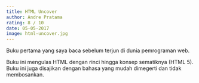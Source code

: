 ```yaml
---
title: HTML Uncover
author: Andre Pratama 
rating: 8 / 10
date: 05-05-2017
image: html-uncover.jpg
---
```


Buku pertama yang saya baca sebelum terjun di dunia pemrograman web.

Buku ini mengulas HTML dengan rinci hingga konsep sematiknya (HTML 5). Buku ini juga disajikan dengan bahasa yang mudah dimegerti dan tidak membosankan. 